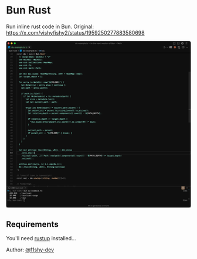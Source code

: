 # Bun Rust

Run inline rust code in Bun.
Original: https://x.com/vishyfishy2/status/1959250277883580698

![du-like example](./example.png)

## Requirements

You'll need [rustup](https://rustup.rs/) installed...

Author: [@f1shy-dev](https://x.com/vishyfishy2)
